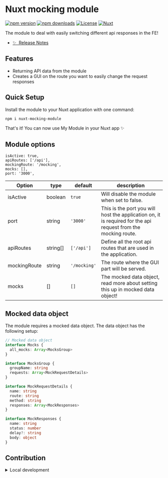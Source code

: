 # Nuxt mocking module

[![npm version][npm-version-src]][npm-version-href]
[![npm downloads][npm-downloads-src]][npm-downloads-href]
[![License][license-src]][license-href]
[![Nuxt][nuxt-src]][nuxt-href]

The module to deal with easily switching different api responses in the FE!

- [✨ &nbsp;Release Notes](/CHANGELOG.md)
<!-- - [🏀 Online playground](https://stackblitz.com/github/your-org/my-module?file=playground%2Fapp.vue) -->
<!-- - [📖 &nbsp;Documentation](https://example.com) -->

## Features

- Returning API data from the module
- Creates a GUI on the route you want to easily change the request responses

## Quick Setup

Install the module to your Nuxt application with one command:

```bash
npm i nuxt-mocking-module
```

That's it! You can now use My Module in your Nuxt app ✨

## Module options
    isActive: true,
    apiRoutes: ['/api'],
    mockingRoute: '/mocking',
    mocks: [],
    port: '3000',

| Option        | type      | default       | description                                                       |
| ------------- |---------- | ------------  | ----------------------------------------------------------------- |
| isActive      | boolean   | `true`        | Will disable the module when set to false.                        |
| port          | string    | `'3000'`      | This is the port you will host the application on, it is required for the  api request from the mocking route. | 
| apiRoutes     | string[]  | `['/api']`    | Define all the root api routes that are used in the application.  |
| mockingRoute  | string    | `'/mocking'`  | The route where the GUI part will be served.                      |
| mocks         | []        | `[]`          | The mocked data object, read more about setting this up in mocked data object!                                                                                                         |

## Mocked data object
The module requires a mocked data object. The data object has the following setup:
```typescript
// Mocked data object
interface Mocks {
  all_mocks: Array<MocksGroup>
}

interface MocksGroup {
  groupName: string
  requests: Array<MockRequestDetails>
}

interface MockRequestDetails {
  name: string
  route: string
  method: string
  responses: Array<MockResponses>
}

interface MockResponses {
  name: string
  status: number
  delay?: string
  body: object
}
```


## Contribution

<details>
  <summary>Local development</summary>
  
  ```bash
  # Install dependencies
  npm install
  
  # Generate type stubs
  npm run dev:prepare
  
  # Develop with the playground
  npm run dev
  
  # Build the playground
  npm run dev:build
  
  # Run ESLint
  npm run lint
  
  # Run Vitest
  npm run test
  npm run test:watch
  
  # Release new version
  npm run release
  ```

</details>


<!-- Badges -->
[npm-version-src]: https://img.shields.io/npm/v/my-module/latest.svg?style=flat&colorA=020420&colorB=00DC82
[npm-version-href]: https://npmjs.com/package/my-module

[npm-downloads-src]: https://img.shields.io/npm/dm/my-module.svg?style=flat&colorA=020420&colorB=00DC82
[npm-downloads-href]: https://npmjs.com/package/my-module

[license-src]: https://img.shields.io/npm/l/my-module.svg?style=flat&colorA=020420&colorB=00DC82
[license-href]: https://npmjs.com/package/my-module

[nuxt-src]: https://img.shields.io/badge/Nuxt-020420?logo=nuxt.js
[nuxt-href]: https://nuxt.com
